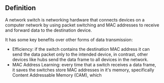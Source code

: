## Definition
A network switch is networking hardware that connects devices on a computer network by using packet switching and MAC addresses to receive and forward data to the destination device.

It has some key benefits over other forms of data transmission:
- Efficiency: if the switch contains the destination MAC address it can send the data packet only to the intended device, in contrast, other devices like hubs send the data frame to all devices in the network.
- MAC Address Learning: every time that a switch receives a data frame, it saves the switches store MAC addresses in it's memory, specifically Content Addressable Memory (CAM), which 